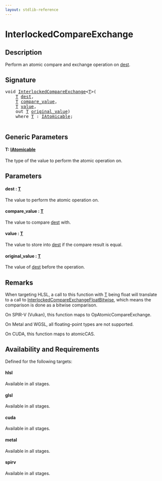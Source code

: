 ```yaml
---
layout: stdlib-reference
---
```


# InterlockedCompareExchange

## Description

Perform an atomic compare and exchange operation on <span class='code'><a href="interlockedcompareexchange-0bi.html#decl-dest" class="code_param">dest</a></span>.



## Signature 

<pre>
<span class="code_keyword">void</span> <a href="interlockedcompareexchange-0bi.html">InterlockedCompareExchange</a>&lt;<a href="interlockedcompareexchange-0bi.html#typeparam-T" class="code_type">T</a>&gt;(
    <a href="interlockedcompareexchange-0bi.html#typeparam-T" class="code_type">T</a> <a href="interlockedcompareexchange-0bi.html#decl-dest" class="code_param">dest</a>,
    <a href="interlockedcompareexchange-0bi.html#typeparam-T" class="code_type">T</a> <a href="interlockedcompareexchange-0bi.html#decl-compare_value" class="code_param">compare_value</a>,
    <a href="interlockedcompareexchange-0bi.html#typeparam-T" class="code_type">T</a> <a href="interlockedcompareexchange-0bi.html#decl-value" class="code_param">value</a>,
    <span class="code_keyword">out</span> <a href="interlockedcompareexchange-0bi.html#typeparam-T" class="code_type">T</a> <a href="interlockedcompareexchange-0bi.html#decl-original_value" class="code_param">original_value</a>)
    <span class='code_keyword'>where</span> <a href="interlockedcompareexchange-0bi.html#typeparam-T" class="code_type">T</a> : <a href="../interfaces/iatomicable-01/index.html" class="code_type">IAtomicable</a>;

</pre>

## Generic Parameters

####  <a id="typeparam-T"></a>T: [IAtomicable](../interfaces/iatomicable-01/index.html)
The type of the value to perform the atomic operation on.


## Parameters

####  <a id="decl-dest"></a>dest  : [T](interlockedcompareexchange-0bi.html#typeparam-T)
The value to perform the atomic operation on.

####  <a id="decl-compare_value"></a>compare\_value  : [T](interlockedcompareexchange-0bi.html#typeparam-T)
The value to compare <span class='code'><a href="interlockedcompareexchange-0bi.html#decl-dest" class="code_param">dest</a></span> with.

####  <a id="decl-value"></a>value  : [T](interlockedcompareexchange-0bi.html#typeparam-T)
The value to store into <span class='code'><a href="interlockedcompareexchange-0bi.html#decl-dest" class="code_param">dest</a></span> if the compare result is equal.

####  <a id="decl-original_value"></a>original\_value  : [T](interlockedcompareexchange-0bi.html#typeparam-T)
The value of <span class='code'><a href="interlockedcompareexchange-0bi.html#decl-dest" class="code_param">dest</a></span> before the operation.


## Remarks
When targeting HLSL, a call to this function with <span class='code'><a href="interlockedcompareexchange-0bi.html#typeparam-T" class="code_type">T</a></span> being <span class='code'><span class="code_keyword">float</span></span> will translate to a call to
<span class='code'><a href="interlockedcompareexchangefloatbitwise-0biqv.html">InterlockedCompareExchangeFloatBitwise</a></span>, which means the comparison is done as a bitwise comparison.

On SPIR-V (Vulkan), this function maps to <span class='code'>OpAtomicCompareExchange</span>.

On Metal and WGSL, all floating-point types are not supported.

On CUDA, this function maps to <span class='code'>atomicCAS</span>.


## Availability and Requirements

Defined for the following targets:

#### hlsl
Available in all stages.

#### glsl
Available in all stages.

#### cuda
Available in all stages.

#### metal
Available in all stages.

#### spirv
Available in all stages.



